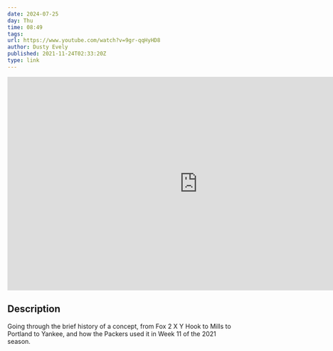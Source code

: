 ```yaml
---
date: 2024-07-25
day: Thu
time: 08:49
tags:
url: https://www.youtube.com/watch?v=9gr-qqHyHD8
author: Dusty Evely
published: 2021-11-24T02:33:20Z
type: link
---
```


<iframe width="854" height="480" src="https://www.youtube.com/embed/9gr-qqHyHD8" frameborder="0" allowfullscreen></iframe>

## Description
Going through the brief history of a concept, from Fox 2 X Y Hook to Mills to Portland to Yankee, and how the Packers used it in Week 11 of the 2021 season.